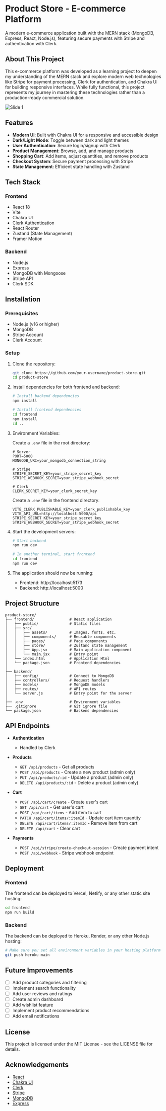 # Product Store - E-commerce Platform

A modern e-commerce application built with the MERN stack (MongoDB, Express, React, Node.js), featuring secure payments with Stripe and authentication with Clerk.

## About This Project

This e-commerce platform was developed as a learning project to deepen my understanding of the MERN stack and explore modern web technologies like Stripe for payment processing, Clerk for authentication, and Chakra UI for building responsive interfaces. While fully functional, this project represents my journey in mastering these technologies rather than a production-ready commercial solution.

![Slide 1](https://i.imgur.com/BzcffgY.gif)

## Features

- **Modern UI**: Built with Chakra UI for a responsive and accessible design
- **Dark/Light Mode**: Toggle between dark and light themes
- **User Authentication**: Secure login/signup with Clerk
- **Product Management**: Browse, add, and manage products
- **Shopping Cart**: Add items, adjust quantities, and remove products
- **Checkout System**: Secure payment processing with Stripe
- **State Management**: Efficient state handling with Zustand

## Tech Stack

### Frontend
- React 18
- Vite
- Chakra UI
- Clerk Authentication
- React Router
- Zustand (State Management)
- Framer Motion

### Backend
- Node.js
- Express
- MongoDB with Mongoose
- Stripe API
- Clerk SDK

## Installation

### Prerequisites
- Node.js (v16 or higher)
- MongoDB
- Stripe Account
- Clerk Account

### Setup

1. Clone the repository:
   ```bash
   git clone https://github.com/your-username/product-store.git
   cd product-store
   ```

2. Install dependencies for both frontend and backend:
   ```bash
   # Install backend dependencies
   npm install
   
   # Install frontend dependencies
   cd frontend
   npm install
   cd ..
   ```

3. Environment Variables:

   Create a `.env` file in the root directory:
   ```
   # Server
   PORT=5000
   MONGODB_URI=your_mongodb_connection_string
   
   # Stripe
   STRIPE_SECRET_KEY=your_stripe_secret_key
   STRIPE_WEBHOOK_SECRET=your_stripe_webhook_secret
   
   # Clerk
   CLERK_SECRET_KEY=your_clerk_secret_key
   ```

   Create a `.env` file in the frontend directory:
   ```
   VITE_CLERK_PUBLISHABLE_KEY=your_clerk_publishable_key
   VITE_API_URL=http://localhost:5000/api
   STRIPE_SECRET_KEY=your_stripe_secret_key
   STRIPE_WEBHOOK_SECRET=your_stripe_webhook_secret
   ```

4. Start the development servers:
   ```bash
   # Start backend
   npm run dev
   
   # In another terminal, start frontend
   cd frontend
   npm run dev
   ```

5. The application should now be running:
   - Frontend: http://localhost:5173
   - Backend: http://localhost:5000

## Project Structure

```
product-store/
├── frontend/                # React application
│   ├── public/              # Static files
│   ├── src/
│   │   ├── assets/          # Images, fonts, etc.
│   │   ├── components/      # Reusable components
│   │   ├── pages/           # Page components
│   │   ├── store/           # Zustand state management
│   │   ├── App.jsx          # Main application component
│   │   └── main.jsx         # Entry point
│   └── index.html           # Application Html
│   └── package.json         # Frontend dependencies
│
├── backend/
│   ├── config/              # Connect to MongoDB
│   ├── controllers/         # Request handlers
│   ├── models/              # MongoDB models
│   ├── routes/              # API routes
│   └── server.js            # Entry point for the server
│
├── .env                     # Environment variables
├── .gitignore               # Git ignore file
└── package.json             # Backend dependencies
```

## API Endpoints

- **Authentication**
  - Handled by Clerk

- **Products**
  - `GET /api/products` - Get all products
  - `POST /api/products` - Create a new product (admin only)
  - `PUT /api/products/:id` - Update a product (admin only)
  - `DELETE /api/products/:id` - Delete a product (admin only)

- **Cart**
  - `POST /api/cart/create` - Create user's cart
  - `GET /api/cart` - Get user's cart
  - `POST /api/cart/items` - Add item to cart
  - `PATCH /api/cart/items/:itemId` - Update cart item quantity
  - `DELETE /api/cart/items/:itemId` - Remove item from cart
  - `DELETE /api/cart` - Clear cart

- **Payments**
  - `POST /api/stripe/create-checkout-session` - Create payment intent
  - `POST /api/webhook` - Stripe webhook endpoint

## Deployment

### Frontend
The frontend can be deployed to Vercel, Netlify, or any other static site hosting:

```bash
cd frontend
npm run build
```

### Backend
The backend can be deployed to Heroku, Render, or any other Node.js hosting:

```bash
# Make sure you set all environment variables in your hosting platform
git push heroku main
```

## Future Improvements
- [ ] Add product categories and filtering
- [ ] Implement search functionality
- [ ] Add user reviews and ratings
- [ ] Create admin dashboard
- [ ] Add wishlist feature
- [ ] Implement product recommendations
- [ ] Add email notifications

## License

This project is licensed under the MIT License - see the LICENSE file for details.

## Acknowledgements

- [React](https://reactjs.org/)
- [Chakra UI](https://chakra-ui.com/)
- [Clerk](https://clerk.dev/)
- [Stripe](https://stripe.com/)
- [MongoDB](https://www.mongodb.com/)
- [Express](https://expressjs.com/)
